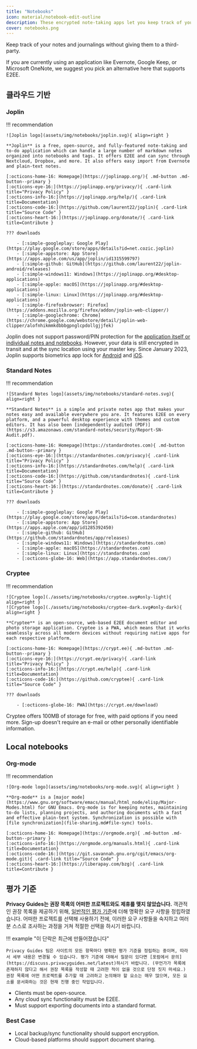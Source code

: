 ```yaml
---
title: "Notebooks"
icon: material/notebook-edit-outline
description: These encrypted note-taking apps let you keep track of your notes without giving them to a third-party.
cover: notebooks.png
---
```


Keep track of your notes and journalings without giving them to a third-party.

If you are currently using an application like Evernote, Google Keep, or Microsoft OneNote, we suggest you pick an alternative here that supports E2EE.

## 클라우드 기반

### Joplin

!!! recommendation

    ![Joplin logo](assets/img/notebooks/joplin.svg){ align=right }
    
    **Joplin** is a free, open-source, and fully-featured note-taking and to-do application which can handle a large number of markdown notes organized into notebooks and tags. It offers E2EE and can sync through Nextcloud, Dropbox, and more. It also offers easy import from Evernote and plain-text notes.
    
    [:octicons-home-16: Homepage](https://joplinapp.org/){ .md-button .md-button--primary }
    [:octicons-eye-16:](https://joplinapp.org/privacy/){ .card-link title="Privacy Policy" }
    [:octicons-info-16:](https://joplinapp.org/help/){ .card-link title=Documentation}
    [:octicons-code-16:](https://github.com/laurent22/joplin){ .card-link title="Source Code" }
    [:octicons-heart-16:](https://joplinapp.org/donate/){ .card-link title=Contribute }
    
    ??? downloads
    
        - [:simple-googleplay: Google Play](https://play.google.com/store/apps/details?id=net.cozic.joplin)
        - [:simple-appstore: App Store](https://apps.apple.com/us/app/joplin/id1315599797)
        - [:simple-github: GitHub](https://github.com/laurent22/joplin-android/releases)
        - [:simple-windows11: Windows](https://joplinapp.org/#desktop-applications)
        - [:simple-apple: macOS](https://joplinapp.org/#desktop-applications)
        - [:simple-linux: Linux](https://joplinapp.org/#desktop-applications)
        - [:simple-firefoxbrowser: Firefox](https://addons.mozilla.org/firefox/addon/joplin-web-clipper/)
        - [:simple-googlechrome: Chrome](https://chrome.google.com/webstore/detail/joplin-web-clipper/alofnhikmmkdbbbgpnglcpdollgjjfek)

Joplin does not support password/PIN protection for the [application itself or individual notes and notebooks](https://github.com/laurent22/joplin/issues/289). However, your data is still encrypted in transit and at the sync location using your master key. Since January 2023, Joplin supports biometrics app lock for [Android](https://joplinapp.org/changelog_android/#android-v2-10-3-https-github-com-laurent22-joplin-releases-tag-android-v2-10-3-pre-release-2023-01-05t11-29-06z) and [iOS](https://joplinapp.org/changelog_ios/#ios-v12-10-2-https-github-com-laurent22-joplin-releases-tag-ios-v12-10-2-2023-01-20t17-41-13z).

### Standard Notes

!!! recommendation

    ![Standard Notes logo](assets/img/notebooks/standard-notes.svg){ align=right }
    
    **Standard Notes** is a simple and private notes app that makes your notes easy and available everywhere you are. It features E2EE on every platform, and a powerful desktop experience with themes and custom editors. It has also been [independently audited (PDF)](https://s3.amazonaws.com/standard-notes/security/Report-SN-Audit.pdf).
    
    [:octicons-home-16: Homepage](https://standardnotes.com){ .md-button .md-button--primary }
    [:octicons-eye-16:](https://standardnotes.com/privacy){ .card-link title="Privacy Policy" }
    [:octicons-info-16:](https://standardnotes.com/help){ .card-link title=Documentation}
    [:octicons-code-16:](https://github.com/standardnotes){ .card-link title="Source Code" }
    [:octicons-heart-16:](https://standardnotes.com/donate){ .card-link title=Contribute }
    
    ??? downloads
    
        - [:simple-googleplay: Google Play](https://play.google.com/store/apps/details?id=com.standardnotes)
        - [:simple-appstore: App Store](https://apps.apple.com/app/id1285392450)
        - [:simple-github: GitHub](https://github.com/standardnotes/app/releases)
        - [:simple-windows11: Windows](https://standardnotes.com)
        - [:simple-apple: macOS](https://standardnotes.com)
        - [:simple-linux: Linux](https://standardnotes.com)
        - [:octicons-globe-16: Web](https://app.standardnotes.com/)

### Cryptee

!!! recommendation

    ![Cryptee logo](./assets/img/notebooks/cryptee.svg#only-light){ align=right }
    ![Cryptee logo](./assets/img/notebooks/cryptee-dark.svg#only-dark){ align=right }
    
    **Cryptee** is an open-source, web-based E2EE document editor and photo storage application. Cryptee is a PWA, which means that it works seamlessly across all modern devices without requiring native apps for each respective platform.
    
    [:octicons-home-16: Homepage](https://crypt.ee){ .md-button .md-button--primary }
    [:octicons-eye-16:](https://crypt.ee/privacy){ .card-link title="Privacy Policy" }
    [:octicons-info-16:](https://crypt.ee/help){ .card-link title=Documentation}
    [:octicons-code-16:](https://github.com/cryptee){ .card-link title="Source Code" }
    
    ??? downloads
    
        - [:octicons-globe-16: PWA](https://crypt.ee/download)

Cryptee offers 100MB of storage for free, with paid options if you need more. Sign-up doesn't require an e-mail or other personally identifiable information.

## Local notebooks

### Org-mode

!!! recommendation

    ![Org-mode logo](assets/img/notebooks/org-mode.svg){ align=right }
    
    **Org-mode** is a [major mode](https://www.gnu.org/software/emacs/manual/html_node/elisp/Major-Modes.html) for GNU Emacs. Org-mode is for keeping notes, maintaining to-do lists, planning projects, and authoring documents with a fast and effective plain-text system. Synchronization is possible with [file synchronization](file-sharing.md#file-sync) tools.
    
    [:octicons-home-16: Homepage](https://orgmode.org){ .md-button .md-button--primary }
    [:octicons-info-16:](https://orgmode.org/manuals.html){ .card-link title=Documentation}
    [:octicons-code-16:](https://git.savannah.gnu.org/cgit/emacs/org-mode.git){ .card-link title="Source Code" }
    [:octicons-heart-16:](https://liberapay.com/bzg){ .card-link title=Contribute }

## 평가 기준

**Privacy Guides는 권장 목록의 어떠한 프로젝트와도 제휴를 맺지 않았습니다.** 객관적인 권장 목록을 제공하기 위해, [일반적인 평가 기준](about/criteria.md)에 더해 명확한 요구 사항을 정립하였습니다. 어떠한 프로젝트를 선택해 사용하기 전에, 이러한 요구 사항들을 숙지하고 여러분 스스로 조사하는 과정을 거쳐 적절한 선택을 하시기 바랍니다.

!!! example "이 단락은 최근에 만들어졌습니다"

    Privacy Guides 팀은 사이트의 모든 항목마다 명확한 평가 기준을 정립하는 중이며, 따라서 세부 내용은 변경될 수 있습니다. 평가 기준에 대해서 질문이 있다면 [포럼에서 문의](https://discuss.privacyguides.net/latest)하시기 바랍니다. (무언가가 목록에 존재하지 않다고 해서 권장 목록을 작성할 때 고려한 적이 없을 것으로 단정 짓지 마세요.) 권장 목록에 어떤 프로젝트를 추가할 때 고려하고 논의해야 할 요소는 매우 많으며, 모든 요소를 문서화하는 것은 현재 진행 중인 작업입니다.

- Clients must be open-source.
- Any cloud sync functionality must be E2EE.
- Must support exporting documents into a standard format.

### Best Case

- Local backup/sync functionality should support encryption.
- Cloud-based platforms should support document sharing.
